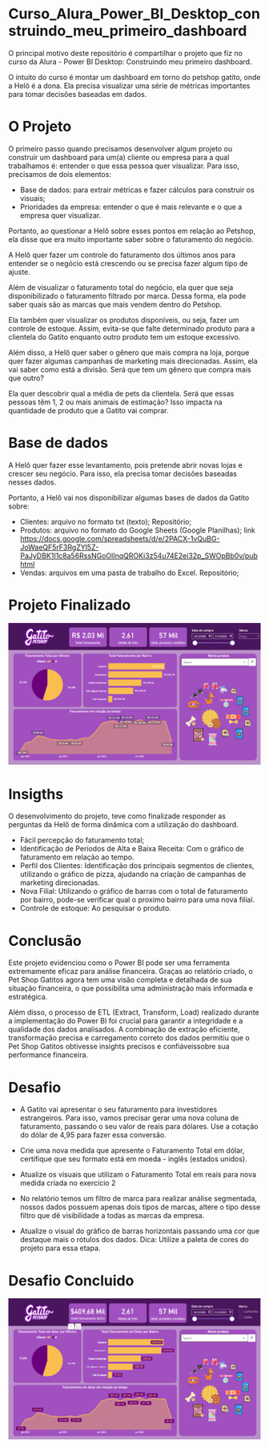 # Curso_Alura_Power_BI_Desktop_construindo_meu_primeiro_dashboard

O principal motivo deste repositório é compartilhar o projeto que fiz no curso da Alura - Power BI Desktop: Construindo meu primeiro dashboard.

O intuito do curso é montar um dashboard em torno do petshop gatito, onde a Helô é a dona. Ela precisa visualizar uma série de métricas importantes para tomar decisões baseadas em dados.

# O Projeto

O primeiro passo quando precisamos desenvolver algum projeto ou construir um dashboard para um(a) cliente ou empresa para a qual trabalhamos é: entender o que essa pessoa quer visualizar.
Para isso, precisamos de dois elementos:
 - Base de dados: para extrair métricas e fazer cálculos para construir os visuais;
 - Prioridades da empresa: entender o que é mais relevante e o que a empresa quer visualizar.

Portanto, ao questionar a Helô sobre esses pontos em relação ao Petshop, ela disse que era muito importante saber sobre o faturamento do negócio.

A Helô quer fazer um controle do faturamento dos últimos anos para entender se o negócio está crescendo ou se precisa fazer algum tipo de ajuste.

Além de visualizar o faturamento total do negócio, ela quer que seja disponibilizado o faturamento filtrado por marca. Dessa forma, ela pode saber quais são as marcas que mais vendem dentro do Petshop.

Ela também quer visualizar os produtos disponíveis, ou seja, fazer um controle de estoque. Assim, evita-se que falte determinado produto para a clientela do Gatito enquanto outro produto tem um estoque excessivo.

Além disso, a Helô quer saber o gênero que mais compra na loja, porque quer fazer algumas campanhas de marketing mais direcionadas. Assim, ela vai saber como está a divisão. Será que tem um gênero que compra mais que outro?

Ela quer descobrir qual a média de pets da clientela. Será que essas pessoas têm 1, 2 ou mais animais de estimação? Isso impacta na quantidade de produto que a Gatito vai comprar.

# Base de dados

A Helô quer fazer esse levantamento, pois pretende abrir novas lojas e crescer seu negócio. Para isso, ela precisa tomar decisões baseadas nesses dados.

Portanto, a Helô vai nos disponibilizar algumas bases de dados da Gatito sobre:

 - Clientes: arquivo no formato txt (texto); Repositório;
 - Produtos: arquivo no formato do Google Sheets (Google Planilhas); link https://docs.google.com/spreadsheets/d/e/2PACX-1vQuBG-JoWaeQF5rF3RgZYl5Z-PaJyDBK1I1c8a56RssNGoOlInqQROKi3z54u74E2ei32p_SWOpBb0v/pubhtml
 - Vendas: arquivos em uma pasta de trabalho do Excel. Repositório;

# Projeto Finalizado

[![DashBoard](Dashboard_gatitos.png)](https://app.powerbi.com/view?r=eyJrIjoiNTM2NjkwZjQtNDYzNy00MjY0LTllOWEtN2Q0YTBkMDQwYTgzIiwidCI6IjQ0ZmEzMGM4LTQzYTctNDAxNy04MDJlLTE2ZTQ4OGI0ZWZlNyJ9)

# Insigths

O desenvolvimento do projeto, teve como finalizade responder as perguntas da Helô de forma dinâmica com a utilização do dashboard.

- Fácil percepção do faturamento total;
- Identificação de Períodos de Alta e Baixa Receita: Com o gráfico de faturamento em relação ao tempo.
- Perfil dos Clientes: Identificação dos principais segmentos de clientes, utilizando o gráfico de pizza, ajudando na criação de campanhas de marketing direcionadas.
- Nova Filial: Utilizando o gráfico de barras com o total de faturamento por bairro, pode-se verificar qual o proximo bairro para uma nova filial.
- Controle de estoque: Ao pesquisar o produto.

# Conclusão

Este projeto evidenciou como o Power BI pode ser uma ferramenta extremamente eficaz para análise financeira. Graças ao relatório criado, o Pet Shop Gatitos agora tem uma visão completa e detalhada de sua situação financeira, o que possibilita uma administração mais informada e estratégica.

Além disso, o processo de ETL (Extract, Transform, Load) realizado durante a implementação do Power BI foi crucial para garantir a integridade e a qualidade dos dados analisados. A combinação de extração eficiente, transformação precisa e carregamento correto dos dados permitiu que o Pet Shop Gatitos obtivesse insights precisos e confiáveis ​​sobre sua performance financeira.

# Desafio

- A Gatito vai apresentar o seu faturamento para investidores estrangeiros. Para isso, vamos precisar gerar uma nova coluna de faturamento, passando o seu valor de reais para dólares. Use a cotação do dólar de 4,95 para fazer essa conversão.

- Crie uma nova medida que apresente o Faturamento Total em dólar, certifique que seu formato está em moeda - inglês (estados unidos).

- Atualize os visuais que utilizam o Faturamento Total em reais para nova medida criada no exercício 2

- No relatório temos um filtro de marca para realizar análise segmentada, nossos dados possuem apenas dois tipos de marcas, altere o tipo desse filtro que dê visibilidade a todas as marcas da empresa.

- Atualize o visual do gráfico de barras horizontais passando uma cor que destaque mais o rótulos dos dados. Dica: Utilize a paleta de cores do projeto para essa etapa.

# Desafio Concluido

[![DashBoard](Desafio_dashboard_gatitos.png)](https://app.powerbi.com/view?r=eyJrIjoiZDExMGMwMDMtODRiNS00ZTFkLTg0NzAtY2I4Y2EzMGVjN2UyIiwidCI6IjQ0ZmEzMGM4LTQzYTctNDAxNy04MDJlLTE2ZTQ4OGI0ZWZlNyJ9)
